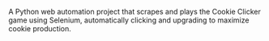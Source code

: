 A Python web automation project that scrapes and plays the Cookie Clicker game using Selenium, automatically clicking and upgrading to maximize cookie production.
